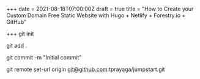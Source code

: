 +++
date = 2021-08-18T07:00:00Z
draft = true
title = "How to Create your Custom Domain Free Static Website with Hugo + Netlify + Forestry.io + GitHub"

+++
git init

git add .

git commit -m "Initial commit"

git remote set-url origin git@github.com:tprayaga/jumpstart.git